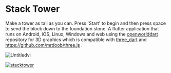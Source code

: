 # Stack Tower

Make a tower as tall as you can. Press 'Start' to begin and then press space to send the block down to the foundation stone. A flutter application that runs on Android, iOS, Linux, Windows and web using the [openworlddart](https://github.com/forthtemple/openworlddart) repository for 3D graphics which is compatible with [three_dart](https://github.com/wasabia/three_dart) and https://github.com/mrdoob/three.js .

![Untitledvi](https://github.com/user-attachments/assets/c2105523-ce36-46f1-8ac1-71de2a759cee)


[![stacktower](https://snapcraft.io/stacktower/badge.svg)](https://snapcraft.io/stacktower)


